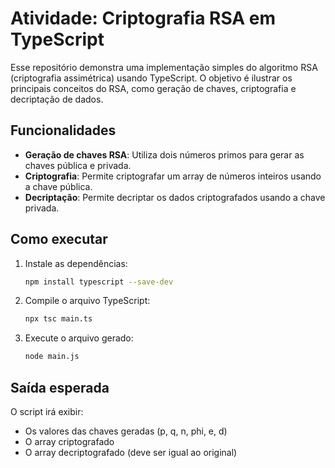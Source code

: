 # Atividade: Criptografia RSA em TypeScript

Esse repositório demonstra uma implementação simples do algoritmo RSA (criptografia assimétrica) usando TypeScript. O objetivo é ilustrar os principais conceitos do RSA, como geração de chaves, criptografia e decriptação de dados.

## Funcionalidades

- **Geração de chaves RSA**: Utiliza dois números primos para gerar as chaves pública e privada.
- **Criptografia**: Permite criptografar um array de números inteiros usando a chave pública.
- **Decriptação**: Permite decriptar os dados criptografados usando a chave privada.

## Como executar

1. Instale as dependências:
   ```bash
   npm install typescript --save-dev
   ```
2. Compile o arquivo TypeScript:
   ```bash
   npx tsc main.ts
   ```
3. Execute o arquivo gerado:
   ```bash
   node main.js
   ```

## Saída esperada

O script irá exibir:

- Os valores das chaves geradas (p, q, n, phi, e, d)
- O array criptografado
- O array decriptografado (deve ser igual ao original)
